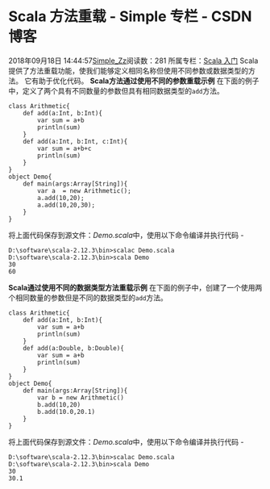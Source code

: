 # Scala  方法重载 - Simple 专栏 - CSDN博客
2018年09月18日 14:44:57[Simple_Zz](https://me.csdn.net/love284969214)阅读数：281
所属专栏：[Scala 入门](https://blog.csdn.net/column/details/27500.html)
Scala提供了方法重载功能，使我们能够定义相同名称但使用不同参数或数据类型的方法。 它有助于优化代码。
**Scala方法通过使用不同的参数重载示例**
在下面的例子中，定义了两个具有不同数量的参数但具有相同数据类型的`add`方法。
```
class Arithmetic{  
    def add(a:Int, b:Int){  
        var sum = a+b  
        println(sum)  
    }  
    def add(a:Int, b:Int, c:Int){  
        var sum = a+b+c  
        println(sum)  
    }  
}  
object Demo{  
    def main(args:Array[String]){  
        var a  = new Arithmetic();  
        a.add(10,20);  
        a.add(10,20,30);  
    }  
}
```
将上面代码保存到源文件：*Demo.scala*中，使用以下命令编译并执行代码 -
```
D:\software\scala-2.12.3\bin>scalac Demo.scala
D:\software\scala-2.12.3\bin>scala Demo
30
60
```
**Scala通过使用不同的数据类型方法重载示例**
在下面的例子中，创建了一个使用两个相同数量的参数但是不同的数据类型的`add`方法。
```
class Arithmetic{  
    def add(a:Int, b:Int){  
        var sum = a+b  
        println(sum)  
    }  
    def add(a:Double, b:Double){  
        var sum = a+b  
        println(sum)  
    }  
}  
object Demo{  
    def main(args:Array[String]){  
        var b = new Arithmetic()  
        b.add(10,20)  
        b.add(10.0,20.1)  
    }  
}
```
将上面代码保存到源文件：*Demo.scala*中，使用以下命令编译并执行代码 -
```
D:\software\scala-2.12.3\bin>scalac Demo.scala
D:\software\scala-2.12.3\bin>scala Demo
30
30.1
```
